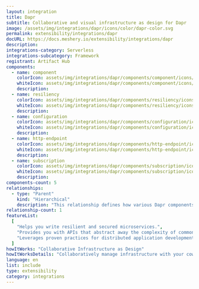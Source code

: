 ```yaml
---
layout: integration
title: Dapr
subtitle: Collaborative and visual infrastructure as design for Dapr
image: /assets/img/integrations/dapr/icons/color/dapr-color.svg
permalink: extensibility/integrations/dapr
docURL: https://docs.meshery.io/extensibility/integrations/dapr
description:
integrations-category: Serverless
integrations-subcategory: Framework
registrant: Artifact Hub
components:
  - name: component
    colorIcon: assets/img/integrations/dapr/components/component/icons/color/component-color.svg
    whiteIcon: assets/img/integrations/dapr/components/component/icons/white/component-white.svg
    description:
  - name: resiliency
    colorIcon: assets/img/integrations/dapr/components/resiliency/icons/color/resiliency-color.svg
    whiteIcon: assets/img/integrations/dapr/components/resiliency/icons/white/resiliency-white.svg
    description:
  - name: configuration
    colorIcon: assets/img/integrations/dapr/components/configuration/icons/color/configuration-color.svg
    whiteIcon: assets/img/integrations/dapr/components/configuration/icons/white/configuration-white.svg
    description:
  - name: http-endpoint
    colorIcon: assets/img/integrations/dapr/components/http-endpoint/icons/color/http-endpoint-color.svg
    whiteIcon: assets/img/integrations/dapr/components/http-endpoint/icons/white/http-endpoint-white.svg
    description:
  - name: subscription
    colorIcon: assets/img/integrations/dapr/components/subscription/icons/color/subscription-color.svg
    whiteIcon: assets/img/integrations/dapr/components/subscription/icons/white/subscription-white.svg
    description:
components-count: 5
relationships:
  - type: "Parent"
    kind: "Hierarchical"
    description: "This relationship defines how various Dapr components (HTTPEndpoint, Resiliency, Configuration, and Subscription) are applied to a sidecar container running daprd. It represents a hierarchical inventory relationship where the child components (Dapr resources) patch the configuration of the parent component (sidecar container)."
relationship-count: 1
featureList:
  [
    "Helps you write resilient and secured microservices.",
    "Provides you with APIs that abstract away the complexity of common challenges developers encounter regularly when building distributed applications.",
    "Leverages proven practices for distributed application development that enable you to build resilient, secured systems.",
  ]
howItWorks: "Collaborative Infrastructure as Design"
howItWorksDetails: "Collaboratively manage infrastructure with your coworkers synchronously sharing the same designs."
language: en
list: include
type: extensibility
category: integrations
---
```

